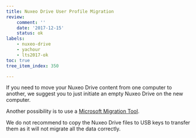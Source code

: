 ```yaml
---
title: Nuxeo Drive User Profile Migration
review:
    comment: ''
    date: '2017-12-15'
    status: ok
labels:
    - nuxeo-drive
    - yachour
    - lts2017-ok
toc: true
tree_item_index: 350

---
```

If you need to move your Nuxeo Drive content from one computer to another, we suggest you to just  initiate an empty Nuxeo Drive on the new computer.

Another possibility is to use a [Microsoft Migration Tool](https://technet.microsoft.com/en-us/library/cc974331).

We do not recommend to copy the Nuxeo Drive files to USB keys to transfer them as it will not migrate all the data correctly.
